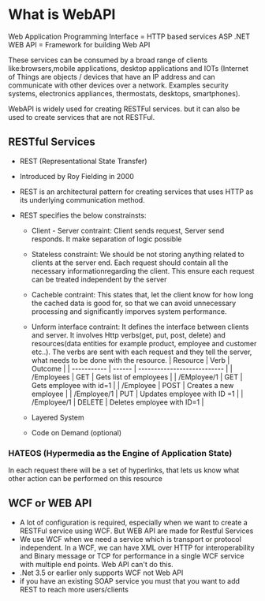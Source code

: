 # What is WebAPI

Web Application Programming Interface = HTTP based services
ASP .NET WEB API = Framework for building Web API

These services can be consumed by a broad range of clients like:browsers,mobile applications, desktop applications and IOTs (Internet of Things are objects / devices that have an IP address and can communicate with other devices over a network. Examples security systems, electronics appliances, thermostats, desktops, smartphones).

WebAPI is widely used for creating RESTFul services. but it can also be used to create services that are not RESTFul.

## RESTful Services

- REST (Representational State Transfer)
- Introduced by Roy Fielding in 2000
- REST is an architectural pattern for creating services that uses HTTP as its underlying communication method.
- REST specifies the below constrainsts:

  - Client - Server contraint: Client sends request, Server send responds. It make separation of logic possible
  - Stateless constraint: We should be not storing anything related to clients at the server end. Each request should contain all the necessary informationregarding the client. This ensure each request can be treated independent by the server
  - Cacheble contraint: This states that, let the client know for how long the cached data is good for, so that we can avoid unnecessary processing and significantly imporves system performance.
  - Unform interface contraint: It defines the interface between clients and server. It involves Http verbs(get, put, post, delete) and resources(data entities for example product, employee and customer etc..). The verbs are sent with each request and they tell the server, what needs to be done with the resource.
    | Resource | Verb | Outcome |
    | ----------- | ------ | --------------------------- |
    | /Employees | GET | Gets list of employees |
    | /EMployee/1 | GET | Gets employee with id=1 |
    | /Employee | POST | Creates a new employee |
    | /Employee/1 | PUT | Updates employee with ID =1 |
    | /Employee/1 | DELETE | Deletes employee with ID=1 |

  - Layered System
  - Code on Demand (optional)

### HATEOS (Hypermedia as the Engine of Application State)

In each request there will be a set of hyperlinks, that lets us know what other action can be performed on this resource

## WCF or WEB API

- A lot of configuration is required, especially when we want to create a RESTFul service using WCF. But WEB API are made for Restful Services
- We use WCF when we need a service which is transport or protocol independent. In a WCF, we can have XML over HTTP for interoperability and Binary message or TCP for performance in a single WCF service with multiple end points. Web API can't do this.
- .Net 3.5 or earlier only supports WCF not Web API
- if you have an existing SOAP service you must that you want to add REST to reach more users/clients

